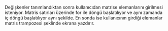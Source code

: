 Değişkenler tanımlandıktan sonra kullanıcıdan matrise elemanlarını girilmesi isteniyor. 
Matris satırları üzerinde for ile döngü başlatılıyor ve aynı zamanda iç döngü başlatılıyor aynı şekilde. 
En sonda ise kullanıcının girdiği elemanlar matris trampozesi şeklinde ekrana yazdırır.
